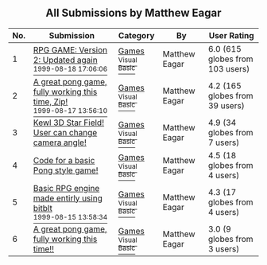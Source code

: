 ﻿<div align="center">

## All Submissions by Matthew Eagar

</div>

No.  | Submission | Category | By   | User Rating
---- | ---------- | -------- | ---- | -----------
1 | [RPG GAME: Version 2: Updated again<br /><sup>1999-08-18 17:06:06</sup>](https://github.com/Planet-Source-Code/matthew-eagar-rpg-game-version-2-updated-again__1-3076) | [Games<br /><sup>Visual Basic</sup>](../ByCategory/games__1-38.md) | Matthew Eagar | 6.0 (615 globes from 103 users)
2 | [A great pong game, fully working this time, Zip\!<br /><sup>1999-08-17 13:56:10</sup>](https://github.com/Planet-Source-Code/matthew-eagar-a-great-pong-game-fully-working-this-time-zip__1-3070) | [Games<br /><sup>Visual Basic</sup>](../ByCategory/games__1-38.md) | Matthew Eagar | 4.2 (165 globes from 39 users)
3 | [Kewl 3D Star Field\! User can change camera angle\!<br />](https://github.com/Planet-Source-Code/matthew-eagar-kewl-3d-star-field-user-can-change-camera-angle__1-1958) | [Games<br /><sup>Visual Basic</sup>](../ByCategory/games__1-38.md) | Matthew Eagar | 4.9 (34 globes from 7 users)
4 | [Code for a basic Pong style game\!<br />](https://github.com/Planet-Source-Code/matthew-eagar-code-for-a-basic-pong-style-game__1-1971) | [Games<br /><sup>Visual Basic</sup>](../ByCategory/games__1-38.md) | Matthew Eagar | 4.5 (18 globes from 4 users)
5 | [Basic RPG engine made entirly using bitblt<br /><sup>1999-08-15 13:58:34</sup>](https://github.com/Planet-Source-Code/matthew-eagar-basic-rpg-engine-made-entirly-using-bitblt__1-3025) | [Games<br /><sup>Visual Basic</sup>](../ByCategory/games__1-38.md) | Matthew Eagar | 4.3 (17 globes from 4 users)
6 | [A great pong game, fully working this time\!\!<br />](https://github.com/Planet-Source-Code/matthew-eagar-a-great-pong-game-fully-working-this-time__1-3050) | [Games<br /><sup>Visual Basic</sup>](../ByCategory/games__1-38.md) | Matthew Eagar | 3.0 (9 globes from 3 users)
